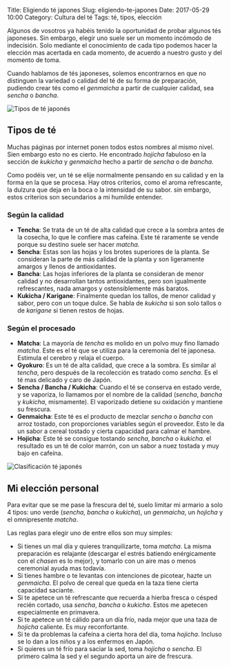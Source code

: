 Title: Eligiendo té japones
Slug: eligiendo-te-japones
Date: 2017-05-29 10:00
Category: Cultura del té
Tags: té, tipos, elección



Algunos de vosotros ya habéis tenido la oportunidad de probar algunos tés japoneses. Sin embargo, elegir uno suele ser un momento incómodo de indecisión. Solo mediante el conocimiento de cada tipo podemos hacer la elección mas acertada en cada momento, de acuerdo a nuestro gusto y del momento de toma.

Cuando hablamos de tés japoneses, solemos encontrarnos en que no distinguen la variedad o calidad del té de su forma de preparación, pudiendo crear tés como el *genmaicha* a partir de cualquier calidad, sea *sencha* o *bancha*.

![Tipos de té japonés]({filename}/images/tipos-te-japones.jpg)

## Tipos de té

Muchas páginas por internet ponen todos estos nombres al mismo nivel. Sien embargo esto no es cierto. He encontrado *hojicha* fabuloso en la sección de *kukicha* y *genmaicha* hecho a partir de *sencha* o de *bancha*.

Como podéis ver, un té se elije normalmente pensando en su calidad y en la forma en la que se procesa. Hay otros criterios, como el aroma refrescante, la dulzura que deja en la boca o la intensidad de su sabor. sin embargo, estos criterios son secundarios a mi humilde entender.

### Según la calidad

* **Tencha**: Se trata de un té de alta calidad que crece a la sombra antes de la cosecha, lo que le confiere mas cafeína. Este té raramente se vende porque su destino suele ser hacer *matcha*.
* **Sencha**: Estas son las hojas y los brotes superiores de la planta. Se consideran la parte de más calidad de la planta y son ligeramente amargos y llenos de antioxidantes.
* **Bancha**: Las hojas inferiores de la planta se consideran de menor calidad y no desarrollan tantos antioxidantes, pero son igualmente refrescantes, nada amargos y ostensiblemente más baratos.
* **Kukicha / Karigane**: Finalmente quedan los tallos, de menor calidad y sabor, pero con un toque dulce. Se habla de *kukicha* si son solo tallos o de *karigane* si tienen restos de hojas.

### Según el procesado

* **Matcha**: La mayoría de *tencha* es molido en un polvo muy fino llamado *matcha*. Este es el té que se utiliza para la ceremonia del té japonesa. Estimula el cerebro y relaja el cuerpo.
* **Gyokuro**: Es un té de alta calidad, que crece a la sombra. Es similar al *tencha*, pero después de la recolección es tratado como *sencha*. Es el té mas delicado y caro de Japón.
* **Sencha / Bancha / Kukicha**: Cuando el té se conserva en estado verde, y se vaporiza, lo llamamos por el nombre de la  calidad (*sencha*, *bancha* y *kukicha*, mismamente). El vaporizado detiene su oxidación y mantiene su frescura.
* **Genmaicha**: Este té es el producto de mezclar *sencha* o *bancha* con arroz tostado, con proporciones variables según el proveedor. Esto le da un sabor a cereal tostado y cierta capacidad para calmar el hambre.
* **Hojicha**: Este té se consigue tostando *sencha*, *bancha* o *kukicha*. el resultado es un té de color marrón, con un sabor a nuez tostada y muy bajo en cafeína.

![Clasificación té japonés]({filename}/images/clasificacion-te-japones.jpg)

## Mi elección personal

Para evitar que se me pase la frescura del té, suelo limitar mi armario a solo 4 tipos: uno verde (*sencha*, *bancha* o *kukicha*), un *genmaicha*, un *hojicha* y el omnipresente *matcha*.

Las reglas para elegir uno de entre ellos son muy simples:

* Si tienes un mal día y quieres tranquilizarte, toma *matcha*. La misma preparación es relajante (descargar el estrés batiendo enérgicamente con el *chasen* es lo mejor), y tomarlo con un aire mas o menos ceremonial ayuda mas todavía.
* Si tienes hambre o te levantas con intenciones de picotear, hazte un *genmaicha*. El polvo de cereal que queda en la taza tiene cierta capacidad saciante.
* Si te apetece un té refrescante que recuerda a hierba fresca o césped recién cortado, usa *sencha*, *bancha* o *kukicha*. Estos me apetecen especialmente en primavera.
* Si te apetece un té cálido para un día frío, nada mejor que una taza de *hojicha* caliente. Es muy reconfortante.
* Si te da problemas la cafeína a cierta hora del día, toma *hojicha*. Incluso se lo dan a los niños y a los enfermos en Japón.
* Si quieres un té frío para saciar la sed, toma *hojicha* o *sencha*. El primero calma la sed y el segundo aporta un aire de frescura.

